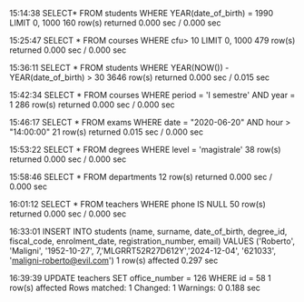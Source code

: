 15:14:38	SELECT* FROM students WHERE YEAR(date_of_birth) = 1990 LIMIT 0, 1000	160 row(s) returned	0.000 sec / 0.000 sec

15:25:47	SELECT * FROM courses WHERE cfu> 10 LIMIT 0, 1000	479 row(s) returned	0.000 sec / 0.000 sec

15:36:11	SELECT * FROM students WHERE YEAR(NOW()) - YEAR(date_of_birth) > 30	3646 row(s) returned	0.000 sec / 0.015 sec

15:42:34	SELECT * FROM courses WHERE period = 'I semestre' AND year = 1	286 row(s) returned	0.000 sec / 0.000 sec

15:46:17	SELECT * FROM exams WHERE date = "2020-06-20" AND hour > "14:00:00"	21 row(s) returned	0.015 sec / 0.000 sec

15:53:22	SELECT *  FROM degrees  WHERE level = 'magistrale'	38 row(s) returned	0.000 sec / 0.000 sec

15:58:46	SELECT * FROM departments	12 row(s) returned	0.000 sec / 0.000 sec

16:01:12	SELECT *  FROM teachers WHERE phone IS NULL	50 row(s) returned	0.000 sec / 0.000 sec

16:33:01	INSERT INTO students (name, surname, date_of_birth, degree_id, fiscal_code, enrolment_date, registration_number, email)  VALUES ('Roberto', 'Maligni', '1952-10-27', 7,'MLGRRT52R27D612Y','2024-12-04', '621033', 'maligni-roberto@evil.com')	1 row(s) affected	0.297 sec

16:39:39	UPDATE teachers SET office_number = 126  WHERE id = 58	1 row(s) affected Rows matched: 1  Changed: 1  Warnings: 0	0.188 sec